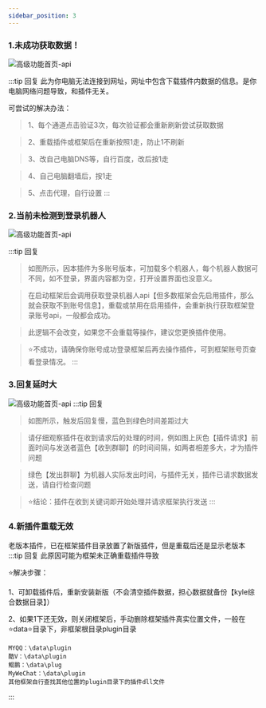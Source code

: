```yaml
---
sidebar_position: 3
---
```


### 1.未成功获取数据！
![高级功能首页-api](/img/doc/疑问解答/插件/问题1.jpg)

:::tip 回复
此为你电脑无法连接到网址，网址中包含下载插件内数据的信息。是你电脑网络问题导致，和插件无关。

可尝试的解决办法：

>1、每个通道点击验证3次，每次验证都会重新刷新尝试获取数据

>2、重载插件或框架后在重新按照1走，防止1不刷新

>3、改自己电脑DNS等，自行百度，改后按1走

>4、自己电脑翻墙后，按1走

>5、点击代理，自行设置
:::

### 2.当前未检测到登录机器人
![高级功能首页-api](/img/doc/疑问解答/插件/问题2.jpg)

:::tip 回复
>如图所示，因本插件为多账号版本，可加载多个机器人，每个机器人数据可不同，如不登录，界面内容都为空，打开设置界面也没意义。

>在启动框架后会调用获取登录机器人api【但多数框架会先启用插件，那么就会获取不到账号信息】，重载或禁用在启用插件，会重新执行获取框架登录账号api，一般都会成功。

>此逻辑不会改变，如果您不会重载等操作，建议您更换插件使用。

>⭐不成功，请确保你账号成功登录框架后再去操作插件，可到框架账号页查看登录情况。
:::

### 3.回复延时大
![高级功能首页-api](/img/doc/疑问解答/插件/问题3.png)
:::tip 回复
>如图所示，触发后回复慢，蓝色到绿色时间差距过大

>请仔细观察插件在收到请求后的处理的时间，例如图上灰色【插件请求】前面时间与发送者蓝色【收到群聊】的时间间隔，如两者相差多大，才为插件问题

>绿色【发出群聊】为机器人实际发出时间，与插件无关，插件已请求数据发送，请自行检查问题

>⭐结论：插件在收到关键词即开始处理并请求框架执行发送
:::
### 4.新插件重载无效
老版本插件，已在框架插件目录放置了新版插件，但是重载后还是显示老版本
:::tip 回复
此原因可能为框架未正确重载插件导致

⭐解决步骤：

1、可卸载插件后，重新安装新版（不会清空插件数据，担心数据就备份【kyle综合数据目录】）

2、如果1下还无效，则关闭框架后，手动删除框架插件真实位置文件，一般在⭐data⭐目录下，非框架根目录plugin目录
~~~
MYQQ：\data\plugin
酷V：\data\plugin
鲲鹏：\data\plug
MyWeChat：\data\plugin
其他框架自行查找其他位置的plugin目录下的插件dll文件
~~~
:::